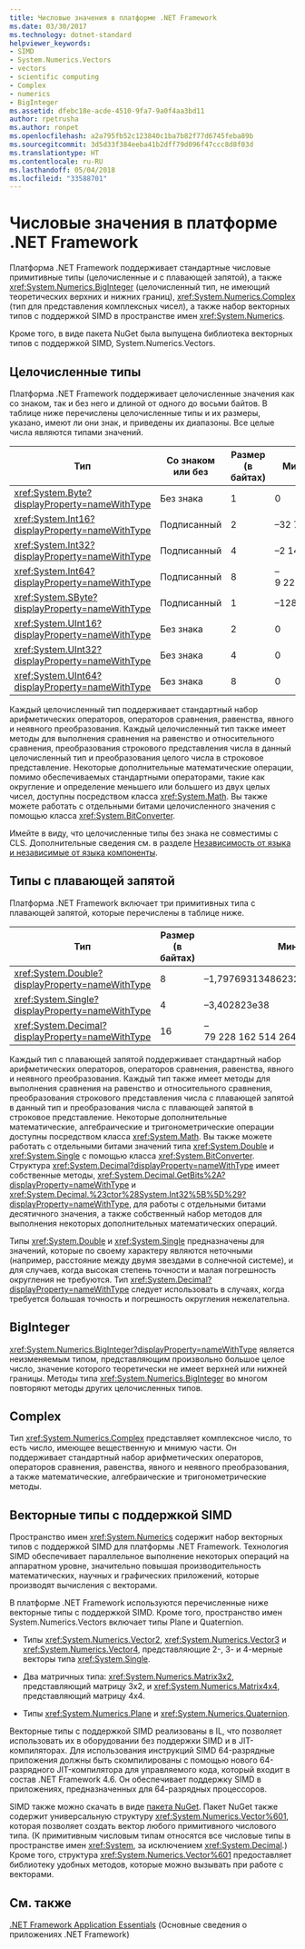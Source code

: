 ```yaml
---
title: Числовые значения в платформе .NET Framework
ms.date: 03/30/2017
ms.technology: dotnet-standard
helpviewer_keywords:
- SIMD
- System.Numerics.Vectors
- vectors
- scientific computing
- Complex
- numerics
- BigInteger
ms.assetid: dfebc18e-acde-4510-9fa7-9a0f4aa3bd11
author: rpetrusha
ms.author: ronpet
ms.openlocfilehash: a2a795fb52c123840c1ba7b82f77d6745feba89b
ms.sourcegitcommit: 3d5d33f384eeba41b2dff79d096f47ccc8d8f03d
ms.translationtype: HT
ms.contentlocale: ru-RU
ms.lasthandoff: 05/04/2018
ms.locfileid: "33588701"
---
```

# <a name="numerics-in-the-net-framework"></a>Числовые значения в платформе .NET Framework
Платформа .NET Framework поддерживает стандартные числовые примитивные типы (целочисленные и с плавающей запятой), а также <xref:System.Numerics.BigInteger> (целочисленный тип, не имеющий теоретических верхних и нижних границ), <xref:System.Numerics.Complex> (тип для представления комплексных чисел), а также набор векторных типов с поддержкой SIMD в пространстве имен <xref:System.Numerics>.  
  
 Кроме того, в виде пакета NuGet была выпущена библиотека векторных типов с поддержкой SIMD, System.Numerics.Vectors.  
  
## <a name="integral-types"></a>Целочисленные типы  
 Платформа .NET Framework поддерживает целочисленные значения как со знаком, так и без него и длиной от одного до восьми байтов. В таблице ниже перечислены целочисленные типы и их размеры, указано, имеют ли они знак, и приведены их диапазоны. Все целые числа являются типами значений.  
  
|Тип|Со знаком или без|Размер (в байтах)|Минимальное значение|Максимальное значение|  
|----------|----------------------|--------------------|-------------------|-------------------|  
|<xref:System.Byte?displayProperty=nameWithType>|Без знака|1|0|255|  
|<xref:System.Int16?displayProperty=nameWithType>|Подписанный|2|–32 768|32 767|  
|<xref:System.Int32?displayProperty=nameWithType>|Подписанный|4|–2 147 483 648|2 147 483 647|  
|<xref:System.Int64?displayProperty=nameWithType>|Подписанный|8|–9 223 372 036 854 775 808|9 223 372 036 854 775 807|  
|<xref:System.SByte?displayProperty=nameWithType>|Подписанный|1|–128|127|  
|<xref:System.UInt16?displayProperty=nameWithType>|Без знака|2|0|65 535|  
|<xref:System.UInt32?displayProperty=nameWithType>|Без знака|4|0|4 294 967 295|  
|<xref:System.UInt64?displayProperty=nameWithType>|Без знака|8|0|18 446 744 073 709 551 615|  
  
 Каждый целочисленный тип поддерживает стандартный набор арифметических операторов, операторов сравнения, равенства, явного и неявного преобразования. Каждый целочисленный тип также имеет методы для выполнения сравнения на равенство и относительного сравнения, преобразования строкового представления числа в данный целочисленный тип и преобразования целого числа в строковое представление. Некоторые дополнительные математические операции, помимо обеспечиваемых стандартными операторами, такие как округление и определение меньшего или большего из двух целых чисел, доступны посредством класса <xref:System.Math>. Вы также можете работать с отдельными битами целочисленного значения с помощью класса <xref:System.BitConverter>.  
  
 Имейте в виду, что целочисленные типы без знака не совместимы с CLS. Дополнительные сведения см. в разделе [Независимость от языка и независимые от языка компоненты](../../docs/standard/language-independence-and-language-independent-components.md).  
  
## <a name="floating-point-types"></a>Типы с плавающей запятой  
 Платформа .NET Framework включает три примитивных типа с плавающей запятой, которые перечислены в таблице ниже.  
  
|Тип|Размер (в байтах)|Минимум|Максимум|  
|----------|-----------------------|-------------|-------------|  
|<xref:System.Double?displayProperty=nameWithType>|8|–1,79769313486232e308|1,79769313486232e308|  
|<xref:System.Single?displayProperty=nameWithType>|4|–3,402823e38|3,402823e38|  
|<xref:System.Decimal?displayProperty=nameWithType>|16|–79 228 162 514 264 337 593 543 950 335|79 228 162 514 264 337 593 543 950 335|  
  
 Каждый тип с плавающей запятой поддерживает стандартный набор арифметических операторов, операторов сравнения, равенства, явного и неявного преобразования. Каждый тип также имеет методы для выполнения сравнения на равенство и относительного сравнения, преобразования строкового представления числа с плавающей запятой в данный тип и преобразования числа с плавающей запятой в строковое представление. Некоторые дополнительные математические, алгебраические и тригонометрические операции доступны посредством класса <xref:System.Math>. Вы также можете работать с отдельными битами значений типа <xref:System.Double> и <xref:System.Single> с помощью класса <xref:System.BitConverter>. Структура <xref:System.Decimal?displayProperty=nameWithType> имеет собственные методы, <xref:System.Decimal.GetBits%2A?displayProperty=nameWithType> и <xref:System.Decimal.%23ctor%28System.Int32%5B%5D%29?displayProperty=nameWithType>, для работы с отдельными битами десятичного значения, а также собственный набор методов для выполнения некоторых дополнительных математических операций.  
  
 Типы <xref:System.Double> и <xref:System.Single> предназначены для значений, которые по своему характеру являются неточными (например, расстояние между двумя звездами в солнечной системе), и для случаев, когда высокая степень точности и малая погрешность округления не требуются. Тип <xref:System.Decimal?displayProperty=nameWithType> следует использовать в случаях, когда требуется большая точность и погрешность округления нежелательна.  
  
## <a name="biginteger"></a>BigInteger  
 <xref:System.Numerics.BigInteger?displayProperty=nameWithType> является неизменяемым типом, представляющим произвольно большое целое число, значение которого теоретически не имеет верхней или нижней границы. Методы типа <xref:System.Numerics.BigInteger> во многом повторяют методы других целочисленных типов.  
  
## <a name="complex"></a>Complex  
 Тип <xref:System.Numerics.Complex> представляет комплексное число, то есть число, имеющее вещественную и мнимую части. Он поддерживает стандартный набор арифметических операторов, операторов сравнения, равенства, явного и неявного преобразования, а также математические, алгебраические и тригонометрические методы.  
  
## <a name="simd-enabled-vector-types"></a>Векторные типы с поддержкой SIMD  
 Пространство имен <xref:System.Numerics> содержит набор векторных типов с поддержкой SIMD для платформы .NET Framework. Технология SIMD обеспечивает параллельное выполнение некоторых операций на аппаратном уровне, значительно повышая производительность математических, научных и графических приложений, которые производят вычисления с векторами.  
  
 В платформе .NET Framework используются перечисленные ниже векторные типы с поддержкой SIMD.  Кроме того, пространство имен System.Numerics.Vectors включает типы Plane и Quaternion.  
  
-   Типы <xref:System.Numerics.Vector2>, <xref:System.Numerics.Vector3> и <xref:System.Numerics.Vector4>, представляющие 2-, 3- и 4-мерные векторы типа <xref:System.Single>.  
  
-   Два матричных типа: <xref:System.Numerics.Matrix3x2>, представляющий матрицу 3x2, и <xref:System.Numerics.Matrix4x4>, представляющий матрицу 4x4.  
  
-   Типы <xref:System.Numerics.Plane> и <xref:System.Numerics.Quaternion>.  
  
 Векторные типы с поддержкой SIMD реализованы в IL, что позволяет использовать их в оборудовании без поддержки SIMD и в JIT-компиляторах. Для использования инструкций SIMD 64-разрядные приложения должны быть скомпилированы с помощью нового 64-разрядного JIT-компилятора для управляемого кода, который входит в состав .NET Framework 4.6. Он обеспечивает поддержку SIMD в приложениях, предназначенных для 64-разрядных процессоров.  
  
 SIMD также можно скачать в виде [пакета NuGet](https://www.nuget.org/packages/System.Numerics.Vectors).  Пакет NuGet также содержит универсальную структуру <xref:System.Numerics.Vector%601>, которая позволяет создать вектор любого примитивного числового типа. (К примитивным числовым типам относятся все числовые типы в пространстве имен <xref:System>, за исключением <xref:System.Decimal>.) Кроме того, структура <xref:System.Numerics.Vector%601> предоставляет библиотеку удобных методов, которые можно вызывать при работе с векторами.  
  
## <a name="see-also"></a>См. также  
 [.NET Framework Application Essentials](../../docs/standard/application-essentials.md) (Основные сведения о приложениях .NET Framework)
